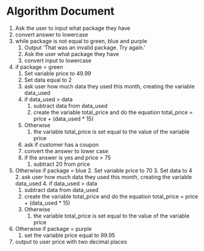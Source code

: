 # Algorithm Document

1. Ask the user to input what package they have 
2. convert answer to lowercase
3. while package is not equal to green, blue and purple
   1. Output 'That was an invalid package. Try again.'
   2. Ask the user what package they have
   3. convert input to lowercase
4. if package = green
   1. Set variable price to 49.99
   2. Set data equal to 2
   2. ask user how much data they used this month, creating the variable data_used
   4. if data_used > data
      1. subtract data from data_used
      2. create the variable total_price and do the equation total_price = price + (data_used * 15)
   6. Otherwise 
      1. the variable total_price is set equal to the value of the variable price
   7. ask if customer has a coupon
   8. convert the answer to lower case
   7. if the answer is yes and price > 75
      1. subtract 20 from price
5. Otherwise if package = blue
   2. Set variable price to 70
   3. Set data to 4
   2. ask user how much data they used this month, creating the variable data_used
   4. if data_used > data
      1. subtract data from data_used
      2. create the variable total_price and do the equation total_price = price + (data_used * 15)
   6. Otherwise 
      1. the variable total_price is set equal to the value of the variable price
6. Otherwise if package = purple
   1. set the variable price equal to 99.95
7. output to user price with two decimal places


